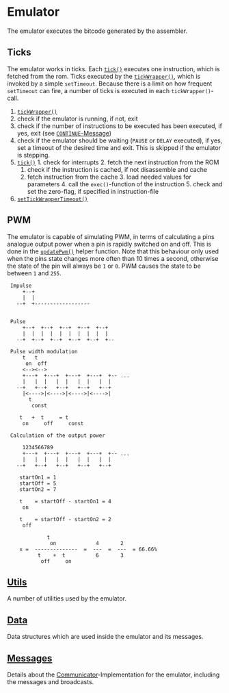 # Emulator
The emulator executes the bitcode generated by the assembler.

## Ticks
The emulator works in ticks. Each [`tick()`](http://doc.yasp.me/yasp.Emulator.html#tick) executes one instruction,
which is fetched from the rom. Ticks executed by the [`tickWrapper()`](http://doc.yasp.me/yasp.Emulator.html#tickWrapper),
which is invoked by a simple `setTimeout`. Because there is a limit on how frequent `setTimeout` can fire, a number of
ticks is executed in each `tickWrapper()`-call.

1. [`tickWrapper()`](http://doc.yasp.me/yasp.Emulator.html#tickWrapper)
  1. check if the emulator is running, if not, exit
  2. check if the number of instructions to be executed has been executed, if yes, exit (see [`CONTINUE`-Message](./messages.md#message-continue))
  3. check if the emulator should be waiting (`PAUSE` or `DELAY` executed), if yes, set a timeout of the desired time and exit.
     This is skipped if the emulator is stepping.
  4. [`tick()`](http://doc.yasp.me/yasp.Emulator.html#tickWrapper)
    1. check for interrupts
    2. fetch the next instruction from the ROM
      1. check if the instruction is cached, if not disassemble and cache
      2. fetch instruction from the cache
    3. load needed values for parameters
    4. call the `exec()`-function of the instruction
    5. check and set the zero-flag, if specified in instruction-file
2. [`setTickWrapperTimeout()`](http://doc.yasp.me/yasp.Emulator.html#setTickWrapperTimeout)

## PWM
The emulator is capable of simulating PWM, in terms of calculating a pins analogue output power when a pin is rapidly
switched on and off. This is done in the [`updatePwm()`](http://doc.yasp.me/yasp.Emulator.html#updatePwm) helper function.
Note that this behaviour only used when the pins state changes more often than 10 times a second, otherwise the state
of the pin will always be `1` or `0`. PWM causes the state to be between `1` and `255`.

```
 Impulse
     +--+
     |  |
   --+  +------------------


 Pulse
     +--+  +--+  +--+  +--+  +--+
     |  |  |  |  |  |  |  |  |  |
   --+  +--+  +--+  +--+  +--+  +--

 Pulse width modulation
     t   t
      on  off
     <--><-->
     +---+  +---+  +---+  +---+  +-- ...
     |   |  |   |  |   |  |   |  |
   --+   +--+   +--+   +--+   +--+
     |<---->|<---->|<---->|<---->|
       t
        const

    t   +  t     = t
     on     off     const

 Calculation of the output power

     1234566789
     +---+  +---+  +---+  +---+  +-- ...
     |   |  |   |  |   |  |   |  |
   --+   +--+   +--+   +--+   +--+

    startOn1 = 1
    startOff = 5
    startOn2 = 7

    t    = startOff - startOn1 = 4
     on

    t    = startOff - startOn2 = 2
     off

             t
              on             4       2
    x =  --------------  =  ---  =  ---  = 66.66%
          t    +  t          6       3
           off     on
```

## [Utils](./utils.md)
A number of utilities used by the emulator.

## [Data](./data.md)
Data structures which are used inside the emulator and its messages.

## [Messages](./messages.md)
Details about the [Communicator](../communicator.md)-Implementation for the emulator, including the messages and broadcasts.
